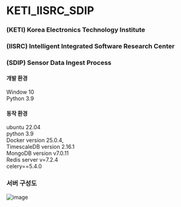 # KETI_IISRC_SDIP

### (KETI)  Korea Electronics Technology Institute
### (IISRC) Intelligent Integrated Software Research Center
### (SDIP)  Sensor Data Ingest Process

#### 개발 환경
Window 10 <br/>
Python 3.9 <br/>

#### 동작 환경
ubuntu 22.04 <br/>
python 3.9 <br/>
Docker version 25.0.4, <br/>
TimescaleDB version 2.16.1 <br/>
MongoDB version v7.0.11 <br/>
Redis server v=7.2.4 <br/>
celery==5.4.0 <br/>


### 서버 구성도

![image](https://github.com/user-attachments/assets/cc8ecdc7-75c8-482c-8236-abe5f22af77e)

